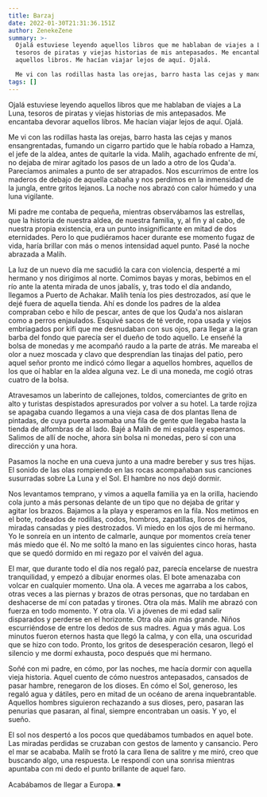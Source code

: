 ```yaml
---
title: Barzaj
date: 2022-01-30T21:31:36.151Z
author: ZenekeZene
summary: >-
  Ojalá estuviese leyendo aquellos libros que me hablaban de viajes a La Luna,
  tesoros de piratas y viejas historias de mis antepasados. Me encantaba devorar
  aquellos libros. Me hacían viajar lejos de aquí. Ojalá. 

  Me vi con las rodillas hasta las orejas, barro hasta las cejas y manos ensangrentadas, fumando un cigarro partido que le había robado a Hamza, el jefe de la aldea, antes de quitarle la vida.
tags: []
---
```

Ojalá estuviese leyendo aquellos libros que me hablaban de viajes a La Luna, tesoros de piratas y viejas historias de mis antepasados. Me encantaba devorar aquellos libros. Me hacían viajar lejos de aquí. Ojalá. 

Me vi con las rodillas hasta las orejas, barro hasta las cejas y manos ensangrentadas, fumando un cigarro partido que le había robado a Hamza, el jefe de la aldea, antes de quitarle la vida. Malih, agachado enfrente de mí, no dejaba de mirar agitado los pasos de un lado a otro de los Quda'a. Parecíamos animales a punto de ser atrapados. Nos escurrimos de entre los maderos de debajo de aquella cabaña y nos perdimos en la inmensidad de la jungla, entre gritos lejanos. La noche nos abrazó con calor húmedo y una luna vigilante. 

Mi padre me contaba de pequeña, mientras observábamos las estrellas, que la historia de nuestra aldea, de nuestra familia, y, al fin y al cabo, de nuestra propia existencia, era un punto insignificante en mitad de dos eternidades. Pero lo que pudiéramos hacer durante ese momento fugaz de vida, haría brillar con más o menos intensidad aquel punto. Pasé la noche abrazada a Malih. 

La luz de un nuevo día me sacudió la cara con violencia, desperté a mi hermano y nos dirigimos al norte. Comimos bayas y moras, bebimos en el río ante la atenta mirada de unos jabalís, y, tras todo el día andando, llegamos a Puerto de Achakar. Malih tenía los pies destrozados, así que le dejé fuera de aquella tienda. Ahí es donde los padres de la aldea compraban cebo e hilo de pescar, antes de que los Quda'a nos aislaran como a perros enjaulados. Esquivé sacos de té verde, ropa usada y viejos embriagados por kifi que me desnudaban con sus ojos, para llegar a la gran barba del fondo que parecía ser el dueño de todo aquello. Le enseñé la bolsa de monedas y me acompañó raudo a la parte de atrás. Me mareaba el olor a nuez moscada y clavo que desprendían las tinajas del patio, pero aquel señor pronto me indicó cómo llegar a aquellos hombres, aquellos de los que oí hablar en la aldea alguna vez. Le di una moneda, me cogió otras cuatro de la bolsa. 

Atravesamos un laberinto de callejones, toldos, comerciantes de grito en alto y turistas despistados apresurados por volver a su hotel. La tarde rojiza se apagaba cuando llegamos a una vieja casa de dos plantas llena de pintadas, de cuya puerta asomaba una fila de gente que llegaba hasta la tienda de alfombras de al lado. Bajé a Malih de mi espalda y esperamos. Salimos de allí de noche, ahora sin bolsa ni monedas, pero sí con una dirección y una hora. 

Pasamos la noche en una cueva junto a una madre bereber y sus tres hijas. El sonido de las olas rompiendo en las rocas acompañaban sus canciones susurradas sobre La Luna y el Sol. El hambre no nos dejó dormir. 

Nos levantamos temprano, y vimos a aquella familia ya en la orilla, haciendo cola junto a más personas delante de un tipo que no dejaba de gritar y agitar los brazos. Bajamos a la playa y esperamos en la fila. Nos metimos en el bote, rodeados de rodillas, codos, hombros, zapatillas, lloros de niños, miradas cansadas y pies destrozados. Vi miedo en los ojos de mi hermano. Yo le sonreía en un intento de calmarle, aunque por momentos creía tener más miedo que él. No me soltó la mano en las siguientes cinco horas, hasta que se quedó dormido en mi regazo por el vaivén del agua. 

El mar, que durante todo el día nos regaló paz, parecía encelarse de nuestra tranquilidad, y empezó a dibujar enormes olas. El bote amenazaba con volcar en cualquier momento. Una ola. A veces me agarraba a los cabos, otras veces a las piernas y brazos de otras personas, que no tardaban en deshacerse de mí con patadas y tirones. Otra ola más. Malih me abrazó con fuerza en todo momento. Y otra ola. Vi a jóvenes de mi edad salir disparados y perderse en el horizonte. Otra ola aún más grande. Niños escurriéndose de entre los dedos de sus madres. Agua y más agua. Los minutos fueron eternos hasta que llegó la calma, y con ella, una oscuridad que se hizo con todo. Pronto, los gritos de desesperación cesaron, llegó el silencio y me dormí exhausta, poco después que mi hermano. 

Soñé con mi padre, en cómo, por las noches, me hacía dormir con aquella vieja historia. Aquel cuento de cómo nuestros antepasados, cansados de pasar hambre, renegaron de los dioses. En cómo el Sol, generoso, les regaló agua y dátiles, pero en mitad de un océano de arena inquebrantable. Aquellos hombres siguieron rechazando a sus dioses, pero, pasaran las penurias que pasaran, al final, siempre encontraban un oasis. Y yo, el sueño. 

El sol nos despertó a los pocos que quedábamos tumbados en aquel bote. Las miradas perdidas se cruzaban con gestos de lamento y cansancio. Pero el mar se acababa. Malih se frotó la cara llena de salitre y me miró, creo que buscando algo, una respuesta. Le respondí con una sonrisa mientras apuntaba con mi dedo el punto brillante de aquel faro. 

Acabábamos de llegar a Europa. ◾ 